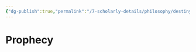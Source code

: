 ```yaml
---
{"dg-publish":true,"permalink":"/7-scholarly-details/philosophy/destiny-and-fate/prophecy/","noteIcon":""}
---
```


# Prophecy
